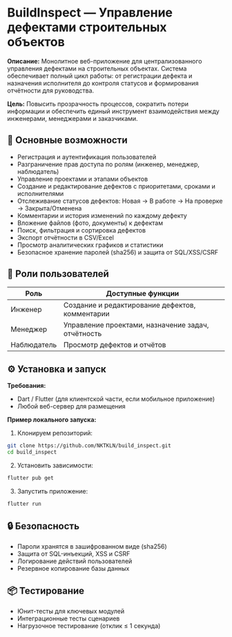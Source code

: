 # BuildInspect — Управление дефектами строительных объектов

**Описание:**
Монолитное веб-приложение для централизованного управления дефектами на строительных объектах. Система обеспечивает полный цикл работы: от регистрации дефекта и назначения исполнителя до контроля статусов и формирования отчётности для руководства.

**Цель:**
Повысить прозрачность процессов, сократить потери информации и обеспечить единый инструмент взаимодействия между инженерами, менеджерами и заказчиками.

## 📌 Основные возможности

* Регистрация и аутентификация пользователей
* Разграничение прав доступа по ролям (инженер, менеджер, наблюдатель)
* Управление проектами и этапами объектов
* Создание и редактирование дефектов с приоритетами, сроками и исполнителями
* Отслеживание статусов дефектов: Новая → В работе → На проверке → Закрыта/Отменена
* Комментарии и история изменений по каждому дефекту
* Вложение файлов (фото, документы) к дефектам
* Поиск, фильтрация и сортировка дефектов
* Экспорт отчётности в CSV/Excel
* Просмотр аналитических графиков и статистики
* Безопасное хранение паролей (sha256) и защита от SQL/XSS/CSRF

## 👥 Роли пользователей

| Роль          | Доступные функции                                  |
| ------------- | -------------------------------------------------- |
| Инженер       | Создание и редактирование дефектов, комментарии    |
| Менеджер      | Управление проектами, назначение задач, отчётность |
| Наблюдатель   | Просмотр дефектов и отчётов                        |

## ⚙️ Установка и запуск

**Требования:**

* Dart / Flutter (для клиентской части, если мобильное приложение)
* Любой веб-сервер для размещения

**Пример локального запуска:**

1. Клонируем репозиторий:

```bash
git clone https://github.com/NKTKLN/build_inspect.git
cd build_inspect
```

2. Установить зависимости:

```bash
flutter pub get
```

3. Запустить приложение:

```bash
flutter run
```


## 🔒 Безопасность

* Пароли хранятся в зашифрованном виде (sha256)
* Защита от SQL-инъекций, XSS и CSRF
* Логирование действий пользователей
* Резервное копирование базы данных

## 📦 Тестирование

* Юнит-тесты для ключевых модулей
* Интеграционные тесты сценариев
* Нагрузочное тестирование (отклик ≤ 1 секунда)
